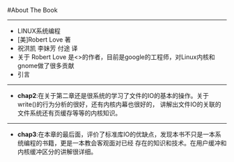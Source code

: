 #About The Book
***
* LINUX系统编程
* [美]Robert Love 著
* 祝洪凯 李妹芳 付途 译
* 关于 Robert Love 是<<Linux Kernel Development>>的作者，目前是google的工程师，对Linux内核和gnome做了很多贡献
* 引言
***
* __chap2__:在关于第二章还是很系统的学习了文件的IO的基本的操作。关于write()的行为分析的很好，还有内核内幕也很好的，
讲解出文件IO的关联的文件系统还有页缓存等等的内核知识。
***
* __chap3__:在本章的最后面，评价了标准库IO的优缺点，发现本书不只是一本系统编程的书籍，更是一本教会客观面对已经
存在的知识和技术。在用户缓冲和内核缓冲区分的讲解很详细。

